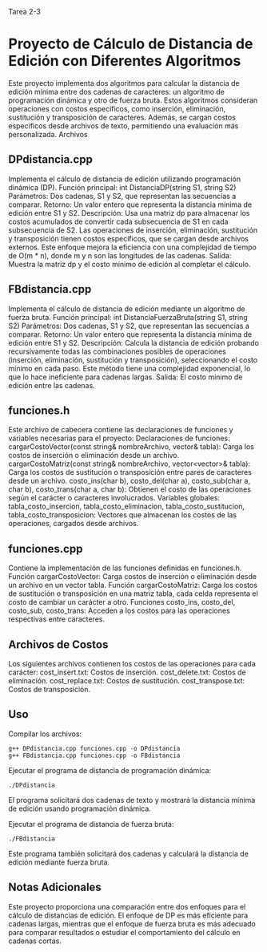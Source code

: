 Tarea 2-3
# Proyecto de Cálculo de Distancia de Edición con Diferentes Algoritmos

Este proyecto implementa dos algoritmos para calcular la distancia de edición mínima entre dos cadenas de caracteres: un algoritmo de programación dinámica y otro de fuerza bruta. Estos algoritmos consideran operaciones con costos específicos, como inserción, eliminación, sustitución y transposición de caracteres. Además, se cargan costos específicos desde archivos de texto, permitiendo una evaluación más personalizada.
Archivos

## DPdistancia.cpp
Implementa el cálculo de distancia de edición utilizando programación dinámica (DP).
    Función principal: int DistanciaDP(string S1, string S2)
        Parámetros: Dos cadenas, S1 y S2, que representan las secuencias a comparar.
        Retorno: Un valor entero que representa la distancia mínima de edición entre S1 y S2.
        Descripción: Usa una matriz dp para almacenar los costos acumulados de convertir cada subsecuencia de S1 en cada subsecuencia de S2. Las operaciones de inserción, eliminación, sustitución y transposición tienen costos específicos, que se cargan desde archivos externos. Este enfoque mejora la eficiencia con una complejidad de tiempo de O(m * n), donde m y n son las longitudes de las cadenas.
        Salida: Muestra la matriz dp y el costo mínimo de edición al completar el cálculo.

## FBdistancia.cpp
Implementa el cálculo de distancia de edición mediante un algoritmo de fuerza bruta.
    Función principal: int DistanciaFuerzaBruta(string S1, string S2)
        Parámetros: Dos cadenas, S1 y S2, que representan las secuencias a comparar.
        Retorno: Un valor entero que representa la distancia mínima de edición entre S1 y S2.
        Descripción: Calcula la distancia de edición probando recursivamente todas las combinaciones posibles de operaciones (inserción, eliminación, sustitución y transposición), seleccionando el costo mínimo en cada paso. Este método tiene una complejidad exponencial, lo que lo hace ineficiente para cadenas largas.
        Salida: El costo mínimo de edición entre las cadenas.

## funciones.h
Este archivo de cabecera contiene las declaraciones de funciones y variables necesarias para el proyecto:
    Declaraciones de funciones:
        cargarCostoVector(const string& nombreArchivo, vector<int>& tabla): Carga los costos de inserción o eliminación desde un archivo.
        cargarCostoMatriz(const string& nombreArchivo, vector<vector<int>>& tabla): Carga los costos de sustitución o transposición entre pares de caracteres desde un archivo.
        costo_ins(char b), costo_del(char a), costo_sub(char a, char b), costo_trans(char a, char b): Obtienen el costo de las operaciones según el carácter o caracteres involucrados.
    Variables globales:
        tabla_costo_insercion, tabla_costo_eliminacion, tabla_costo_sustitucion, tabla_costo_transposicion: Vectores que almacenan los costos de las operaciones, cargados desde archivos.

## funciones.cpp
Contiene la implementación de las funciones definidas en funciones.h.
    Función cargarCostoVector:
        Carga costos de inserción o eliminación desde un archivo en un vector tabla.
    Función cargarCostoMatriz:
        Carga los costos de sustitución o transposición en una matriz tabla, cada celda representa el costo de cambiar un carácter a otro.
    Funciones costo_ins, costo_del, costo_sub, costo_trans:
        Acceden a los costos para las operaciones respectivas entre caracteres.

## Archivos de Costos
Los siguientes archivos contienen los costos de las operaciones para cada carácter:
    cost_insert.txt: Costos de inserción.
    cost_delete.txt: Costos de eliminación.
    cost_replace.txt: Costos de sustitución.
    cost_transpose.txt: Costos de transposición.

## Uso
Compilar los archivos:
```
g++ DPdistancia.cpp funciones.cpp -o DPdistancia
g++ FBdistancia.cpp funciones.cpp -o FBdistancia
```
Ejecutar el programa de distancia de programación dinámica:
```
./DPdistancia
```
El programa solicitará dos cadenas de texto y mostrará la distancia mínima de edición usando programación dinámica.

Ejecutar el programa de distancia de fuerza bruta:
```
./FBdistancia
```
Este programa también solicitará dos cadenas y calculará la distancia de edición mediante fuerza bruta.

## Notas Adicionales

Este proyecto proporciona una comparación entre dos enfoques para el cálculo de distancias de edición. El enfoque de DP es más eficiente para cadenas largas, mientras que el enfoque de fuerza bruta es más adecuado para comparar resultados o estudiar el comportamiento del cálculo en cadenas cortas.

